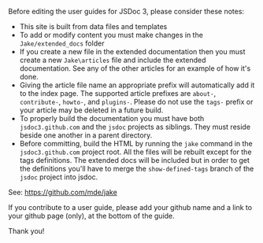Before editing the user guides for JSDoc 3, please consider these notes:

- This site is built from data files and templates
- To add or modify content you must make changes in the `Jake/extended_docs` folder
- If you create a new file in the extended documentation then you must create a new `Jake\articles` file and include the extended documentation. See any of the other articles for an example of how it's done.
- Giving the article file name an appropriate prefix will automatically add it to the index page. The supported article prefixes are `about-`, `contribute-`, `howto-`, and `plugins-`. Please do not use the `tags-` prefix or your article may be deleted in a future build.
- To properly build the documentation you must have both `jsdoc3.github.com` and the `jsdoc` projects as siblings. They must reside beside one another in a parent directory.
- Before committing, build the HTML by running the `jake` command in the `jsdoc3.github.com` project root. All the files will be rebuilt except for the tags definitions. The extended docs will be included but in order to get the definitions you'll have to merge the `show-defined-tags` branch of the `jsdoc` project into jsdoc.

See: https://github.com/mde/jake

If you contribute to a user guide, please add your github name and a link to your github page (only), at the bottom of the guide.

Thank you!
